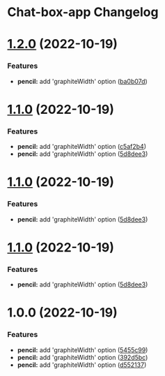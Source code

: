 # Chat-box-app Changelog

# [1.2.0](https://github.com/thuongnn/github-actions-learning-npm/compare/v1.1.0...v1.2.0) (2022-10-19)


### Features

* **pencil:** add 'graphiteWidth' option ([ba0b07d](https://github.com/thuongnn/github-actions-learning-npm/commit/ba0b07d7688cda804dc61169cb4ee57e3838c338))

# [1.1.0](https://github.com/thuongnn/github-actions-learning-npm/compare/v1.0.0...v1.1.0) (2022-10-19)


### Features

* **pencil:** add 'graphiteWidth' option ([c5af2b4](https://github.com/thuongnn/github-actions-learning-npm/commit/c5af2b49c552908f3bd79a6888cb2415e7b9e240))
* **pencil:** add 'graphiteWidth' option ([5d8dee3](https://github.com/thuongnn/github-actions-learning-npm/commit/5d8dee37b6037e48f4fcb260c14e575b8a9fc6c2))

# [1.1.0](https://github.com/thuongnn/github-actions-learning-npm/compare/v1.0.0...v1.1.0) (2022-10-19)


### Features

* **pencil:** add 'graphiteWidth' option ([5d8dee3](https://github.com/thuongnn/github-actions-learning-npm/commit/5d8dee37b6037e48f4fcb260c14e575b8a9fc6c2))

# [1.1.0](https://github.com/thuongnn/github-actions-learning-npm/compare/v1.0.0...v1.1.0) (2022-10-19)


### Features

* **pencil:** add 'graphiteWidth' option ([5d8dee3](https://github.com/thuongnn/github-actions-learning-npm/commit/5d8dee37b6037e48f4fcb260c14e575b8a9fc6c2))

# 1.0.0 (2022-10-19)


### Features

* **pencil:** add 'graphiteWidth' option ([5455c99](https://github.com/thuongnn/github-actions-learning-npm/commit/5455c99175428fbed6ac1124b035eab59e445219))
* **pencil:** add 'graphiteWidth' option ([392d5bc](https://github.com/thuongnn/github-actions-learning-npm/commit/392d5bca5bcf4616cf536a28752d425f2208c1d2))
* **pencil:** add 'graphiteWidth' option ([d552137](https://github.com/thuongnn/github-actions-learning-npm/commit/d552137ceb0325ac5db3d493a857461bec0c8619))
